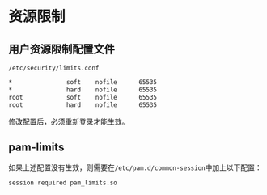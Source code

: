 # 资源限制

## 用户资源限制配置文件

`/etc/security/limits.conf`

``` txt
*               soft    nofile      65535
*               hard    nofile      65535
root            soft    nofile      65535
root            hard    nofile      65535
```

修改配置后，必须重新登录才能生效。

## pam-limits

如果上述配置没有生效，则需要在`/etc/pam.d/common-session`中加上以下配置：

``` txt
session required pam_limits.so
```
